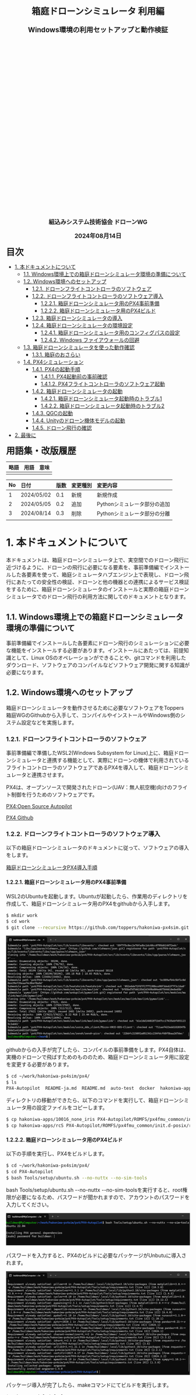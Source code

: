 <div class="box-title">
    <p>
    <div style="font-size:18pt;font-weight:bold;text-align:center;margin-top:150px"><span class="title">箱庭ドローンシミュレータ 利用編</span></div>
    </p>
    <p>
    <div style="font-size:14pt;font-weight:bold;text-align:center;margin-top:20px"><span class="sub-title">Windows環境の利用セットアップと動作検証</span></div>
    </p>
    <p>
    <div style="font-size:12pt;font-weight:bold;text-align:center;margin-top:500px"><span class="author">組込みシステム技術協会 ドローンWG</span></div>
    </p>
    <p>
    <div style="font-size:12pt;font-weight:bold;text-align:center;margin-top:10px"><span class="date">2024年08月14日</span></div>
    </p>
</div>

<!-- 改ページ -->
<div style="page-break-before:always"></div>

<div style="font-size:18pt;font-weight:bold;text-align:left;"><span class="contents">目次</span></div>
<!-- TOC -->

- [1. 本ドキュメントについて](#1-本ドキュメントについて)
  - [1.1. Windows環境上での箱庭ドローンシミュレータ環境の準備について](#11-windows環境上での箱庭ドローンシミュレータ環境の準備について)
  - [1.2. Windows環境へのセットアップ](#12-windows環境へのセットアップ)
    - [1.2.1. ドローンフライトコントローラのソフトウェア](#121-ドローンフライトコントローラのソフトウェア)
    - [1.2.2. ドローンフライトコントローラのソフトウェア導入](#122-ドローンフライトコントローラのソフトウェア導入)
      - [1.2.2.1. 箱庭ドローンシミュレータ用のPX4事前準備](#1221-箱庭ドローンシミュレータ用のpx4事前準備)
      - [1.2.2.2. 箱庭ドローンシミュレータ用のPX4ビルド](#1222-箱庭ドローンシミュレータ用のpx4ビルド)
    - [1.2.3. 箱庭ドローンシミュレータの導入](#123-箱庭ドローンシミュレータの導入)
    - [1.2.4. 箱庭ドローンシミュレータの環境設定](#124-箱庭ドローンシミュレータの環境設定)
      - [1.2.4.1. 箱庭ドローンシミュレータ用のコンフィグパスの設定](#1241-箱庭ドローンシミュレータ用のコンフィグパスの設定)
      - [1.2.4.2. Windows ファイアウォールの回避](#1242-windows-ファイアウォールの回避)
  - [1.3. 箱庭ドローンシミュレータを使った動作確認](#13-箱庭ドローンシミュレータを使った動作確認)
    - [1.3.1. 箱庭のおさらい](#131-箱庭のおさらい)
  - [1.4. PX4シミュレーション](#14-px4シミュレーション)
    - [1.4.1. PX4の起動手順](#141-px4の起動手順)
      - [1.4.1.1. PX4起動前の事前確認](#1411-px4起動前の事前確認)
      - [1.4.1.2. PX4フライトコントローラのソフトウェア起動](#1412-px4フライトコントローラのソフトウェア起動)
    - [1.4.2. 箱庭ドローンシミュレータの起動](#142-箱庭ドローンシミュレータの起動)
      - [1.4.2.1. 箱庭ドローンシミュレータ起動時のトラブル1](#1421-箱庭ドローンシミュレータ起動時のトラブル1)
      - [1.4.2.2. 箱庭ドローンシミュレータ起動時のトラブル2](#1422-箱庭ドローンシミュレータ起動時のトラブル2)
    - [1.4.3. QGCの起動](#143-qgcの起動)
    - [1.4.4. Unityのドローン機体モデルの起動](#144-unityのドローン機体モデルの起動)
    - [1.4.5. ドローン飛行の確認](#145-ドローン飛行の確認)
- [2. 最後に](#2-最後に)

<!-- /TOC -->
<!-- 改ページ -->
<div style="page-break-before:always"></div>


<div style="font-size:18pt;font-weight:bold;text-align:left;"><span class="contents">用語集・改版履歴</span></div>


|略語|用語|意味|
|:---|:---|:---|
||||


|No|日付|版数|変更種別|変更内容|
|:---|:---|:---|:---|:---|
|1|2024/05/02|0.1|新規|新規作成|
|2|2024/05/05|0.2|追加|Pythonシミュレータ部分の追加|
|3|2024/08/14|0.3|削除|Pythonシミュレータ部分の分離|
||||||

<!-- 改ページ -->
<div style="page-break-before:always"></div>

# 1. 本ドキュメントについて

本ドキュメントは、箱庭ドローンシミュレータ上で、実空間でのドローン飛行に近づけるように、ドローンの飛行に必要になる要素を、事前準備編でインストールした各要素を使って、箱庭シミュレータハブエンジン上で表現し、ドローン飛行にあたっての安全性の検証、ドローンと他の機器との連携によるサービス検証をするために、箱庭ドローンシミュレータのインストールと実際の箱庭ドローンシミュレータでのドローン飛行の利用方法に関してのドキュメントとなります。

## 1.1. Windows環境上での箱庭ドローンシミュレータ環境の準備について

事前準備編でインストールした各要素にドローン飛行のシミュレーションに必要な機能をインストールする必要があります。インストールにあたっては、前提知識として、Linux OSのオペレーションができることや、gitコマンドを利用したダウンロード、ソフトウェアのコンパイルなどソフトウェア開発に関する知識が必要になります。

## 1.2. Windows環境へのセットアップ

箱庭ドローンシミュレータを動作させるために必要なソフトウェアをToppers 箱庭WGのGithubから入手して、コンパイルやインストールやWindows側のシステム設定などを実施します。

### 1.2.1. ドローンフライトコントローラのソフトウェア

事前準備編で準備したWSL2(Windows Subsystem for Linux)上に、箱庭ドローンシミュレータと連携する機能として、実際にドローンの機体で利用されているフライトコントローラのソフトウェアであるPX4を導入して、箱庭ドローンシミュレータと連携させます。

PX4は、オープンソースで開発されたドローン(UAV：無人航空機)向けのフライト制御を行うためのソフトウェアです。

[PX4:Open Source Autopilot](https://px4.io/)

[PX4 Github](https://github.com/PX4/PX4-Autopilot)

### 1.2.2. ドローンフライトコントローラのソフトウェア導入

以下の箱庭ドローンシミュレータのドキュメントに従って、ソフトウェアの導入をします。

[箱庭ドローンシミュレータPX4導入手順](https://github.com/toppers/hakoniwa-px4sim/blob/main/px4/README-ja.md)

#### 1.2.2.1. 箱庭ドローンシミュレータ用のPX4事前準備

WSL2のUbuntuを起動します。Ubuntuが起動したら、作業用のディレクトリを作成して、箱庭ドローンシミュレータ用のPX4をgithubから入手します。

```bash
$ mkdir work
$ cd work
$ git clone --recursive https://github.com/toppers/hakoniwa-px4sim.git
```

![箱庭ドローンシミュレータPX4入手](./px4/px411.png)

githubからの入手が完了したら、コンパイルの事前準備をします。PX4自体は、実機のドローンで飛ばすためのもののため、箱庭ドローンシミュレータ用に設定を変更する必要があります。

```bash
$ cd ~/work/hakoniwa-px4sim/px4/
$ ls
PX4-Autopilot  README-ja.md  README.md  auto-test  docker  hakoniwa-apps  sim
```

ディレクトリの移動ができたら、以下のコマンドを実行して、箱庭ドローンシミュレータ用の設定ファイルをコピーします。

```bash
$ cp hakoniwa-apps/10016_none_iris PX4-Autopilot/ROMFS/px4fmu_common/init.d-posix/airframes/10016_none_iris 
$ cp hakoniwa-apps/rcS PX4-Autopilot/ROMFS/px4fmu_common/init.d-posix/rcS
```

#### 1.2.2.2. 箱庭ドローンシミュレータ用のPX4ビルド

以下の手順を実行し、PX4をビルドします。

```bash
$ cd ~/work/hakoniwa-px4sim/px4/
$ cd PX4-Autopilot
$ bash Tools/setup/ubuntu.sh --no-nuttx --no-sim-tools
```

bash Tools/setup/ubuntu.sh --no-nuttx --no-sim-toolsを実行すると、root権限が必要になるため、パスワードが聞かれますので、アカウントのパスワードを入力してください。

![root権限のパスワード入力](./px4/px413.png)

パスワードを入力すると、PX4のビルドに必要なパッケージがUnbutuに導入されます。

![ビルドに必要なパッケージ導入](./px4/px414.png)


パッケージ導入が完了したら、makeコマンドにてビルドを実行します。

```bash
$ make px4_sitl_default
```

![ビルド完了](./px4/px415.png)

### 1.2.3. 箱庭ドローンシミュレータの導入

箱庭ドローンシミュレータ公式のgithubからWindows環境の箱庭ドローンシミュレータを入手します。

[箱庭ドローンシミュレータ公式githubリリースページ](https://github.com/toppers/hakoniwa-px4sim/releases)

現状の最新版は、V2.3.0になっています。最新版がリリースされていれば最新版を利用してください。

![箱庭ドローンシミュレータWindows版1](./hakowin/hakowin11.png)

ダウンロードが完了したら、zipファイルを解凍します。

![箱庭ドローンシミュレータWindows版2](./hakowin/hakowin12.png)

### 1.2.4. 箱庭ドローンシミュレータの環境設定

箱庭ドローンシミュレータをWindowsで利用する場合には、環境変数の設定や動作環境のパス設定などが必要になります。

#### 1.2.4.1. 箱庭ドローンシミュレータ用のコンフィグパスの設定

Windowsのスタートメニューを開いて、設定アイコンをクリックして、システムを開きます。システムの画面の一番下にあるバージョン情報をクリックします。

![箱庭ドローンシミュレータWindows版3](./hakowin/hakowin13.png)

バージョン情報が開いたら、システムの詳細をクリックして、システムプロパティを開きます。システムプロパティが開いたら、一番下の環境変数(N)を開きます。

![箱庭ドローンシミュレータWindows版4](./hakowin/hakowin14.png)

環境変数の画面が開いたら、以下の環境変数を設定します。パスの設定は、絶対パスでの設定が必要ですので、hakoniwa-px4-winを解凍したフォルダの絶対パスで設定してください。
今回の例は、buildmanというユーザのDocumentsフォルダに解凍した例を示しています。

|No|環境変数名|設定内容(例)|
|:---|:---|:---|
|1|HAKO_BINARY_PATH|C:\Users\buildman\Documents\hakoniwa-px4-win\hakoniwa\py\hako_binary\offset|
|2|HAKO_CONFIG_PATH|C:\Users\buildman\Documents\hakoniwa-px4-win\hakoniwa\config\cpp_core_config.json|
|3|PYTHONPATH|C:\Users\buildman\Documents\hakoniwa-px4-win\hakoniwa\py

![箱庭ドローンシミュレータWindows版5](./hakowin/hakowin15.png)

PYTHONPATHは、既に設定されている場合には、箱庭ドローンシミュレータ用のpythonパスを追加するようにしてください。

#### 1.2.4.2. Windows ファイアウォールの回避

箱庭ドローンシミュレータは、各要素間で通信を行います。通信部分がWindowsのファイアウォール機能によって通信できない場合がある場合があるので、事前にファイアウォールの許可設定をしておくようにしましょう。

Windowsセキュリティを開いて、ファイアウォールとネットワーク保護をクリックします。クリックすると許可されたアプリの画面が開くので、hako-px4sim.exeが登録されているかを確認します。登録されていて、プライベート/パブリックのチェックボックスがONになっていれば問題ありません。
hako-px4sim.exeが登録されていない or プライベート/パブリックのチェックボックスがOFFになっている場合には、hako-px4sim.exeを登録してから、プライベート/パブリックのチェックボックスがONにする or プライベート/パブリックのチェックボックスがONにします。

![箱庭ドローンシミュレータWindows版6](./hakowin/hakowin16.png)

## 1.3. 箱庭ドローンシミュレータを使った動作確認

ここまでの手順で、箱庭ドローンシミュレータを利用した各要素を使ったドローンシミュレータを動作させるための準備が整いました。ここからは、箱庭ドローンシミュレータを使った動作を確認していきたいと思います。

今回の手順では、以下の2つのパターンの動作確認ができます。

|No|シミュレータ名|内容|
|:---|:---|:---|
|1|PX4シミュレーション|実際のフライトコントローラのPX4とQGC(地上での機体制御)を組み合わせたUnity上でのドローン飛行のシミュレーション|
|2|Pythonシミュレーション|Pythonで作成したドローンパーツを組み合わせて、PS4(Play Station4)のコントローラなどでの飛行シミュレーション|

それぞれの動作に関して、実際にやってみることにしましょう。

### 1.3.1. 箱庭のおさらい

ここで箱庭のおさらいをしておきたいと思います。箱庭は、箱庭そのものがシミュレータというより、各要素を連携させながら動作させるためのシミュレータハブエンジンです。イメージとしては、スイッチングハブ(もうちょっと頭が良いですが…)で、PC同士をを通信させることができるように、プロトコル(各要素同士が会話する言葉)が合っていれば、各要素毎を繋ぎ合わせて、連携できる仕組みだと思ってください。

![箱庭シミュレータのイメージ](./hakowin/hakoniwa.png)


## 1.4. PX4シミュレーション

PX4シミュレーションでは、各要素として以下のような要素を連携させて動作させることで、ドローンの飛行シミュレーションをすることができます。

|No|要素名|内容|
|:---|:---|:---|
|1|PX4|WSL2上でPX4フライトコントローラのソフトウェア部分|
|2|QGC|ドローンの機体を制御する地上側のコントローラ|
|3|RAM Disk|箱庭と各要素間でのデータ連携するためのメモリ|
|4|Unity環境|箱庭と各要素が連携した時のドローンの飛行状態を表示|
|5|箱庭ドローンシミュレータ|各要素間を連携動作させながら、各要素間のスケジューリングを制御|

![PX4シミュレーション動作イメージ](./hakowin/hakowin17.png)


### 1.4.1. PX4の起動手順

最初にPX4フライトコントローラのソフトウェアを起動します。

#### 1.4.1.1. PX4起動前の事前確認

各要素との連携をするために、PX4フライトコントローラのソフトウェアのIPアドレスを確認しておく必要があります。Unbutuを起動して、以下の手順で確認しておき、IPアドレスを確認しておいてください。

```bash
$ ifconfig
```

![IPアドレスの確認](./hakowin/hakowin18.png)

図の赤枠になっている部分が、IPアドレスです。どこかにメモをしておいてください。

#### 1.4.1.2. PX4フライトコントローラのソフトウェア起動

箱庭ドローンシミュレータ用のPX4ビルド手順でビルドした場所からPX4フライトコントローラのソフトウェアを起動します。以下の手順は、参考手順ですので、自身の構築環境に合わせて対応をしてください。

```bash
$ cd ~/work/hakoniwa-px4sim/px4/PX4-Autopilot
$ bash ../sim/win-simstart.bash
```

起動が正常にできると、以下のような画面で他の要素からの通信待ち状態になります。

![PX4起動](./hakowin/hakowin19.png)



### 1.4.2. 箱庭ドローンシミュレータの起動

箱庭ドローンシミュレータを起動します。箱庭シミュレータは、Windows上で動作させるためのバッチファイルが用意されていますので、バッチファイルで起動します。hakoniwa-px4-win内の以下のパスにエクスプローラで移動して、run-win.batをダブルクリックして起動します。

```txt
箱庭ドローンシミュレータの場所：\hakoniwa-px4-win\hakoniwa\bin
```

![箱庭ドローンシミュレータ起動](./hakowin/hakowin110.png)


起動が正常にできると、以下のような画面で他の要素からのコマンド待ち状態になります。


![箱庭ドローンシミュレータ起動](./hakowin/hakowin111.png)

PX4の起動画面に”ERROR [simulator_mavlink] poll timeout 0, 22”が表示されますが、現時点では気にしなくて大丈夫です。

![箱庭ドローンシミュレータ起動時のPX4画面](./hakowin/hakowin112.png)


#### 1.4.2.1. 箱庭ドローンシミュレータ起動時のトラブル1

Windows上で初めて起動すると、以下のようにWindowsで保護される可能性があります。この場合には、左側の詳細情報をクリックして、実行ボタンをクリックして起動してください。

![箱庭ドローンシミュレータ起動時のトラブル1](./hakowin/hakowin113.png)


#### 1.4.2.2. 箱庭ドローンシミュレータ起動時のトラブル2

Windows Updateや環境設定などによって、WSL2の表記が違っており、箱庭ドローンシミュレータ起動用のrun-win.batが正常に動作しない場合があります。
この場合、動作させる環境に合わせて、バッチファイルを編集する必要があります。

コマンドプロンプトを開いて、WSL2のイーサーネットデバイス名を確認します。

```cmd
C:\Users\buildman> ipconfig
```

WSL2で使っているイーサネットデバイス名が表示されます。使っている環境に合わせて、run-win.batの内容を変更します。


変更箇所としては、run-win.bat内の:: WSL IPアドレスの取得となっている下の行にある"vEthernet (WSL (Hyper-V firewall))"のダブルクオートで括られているWSL2のイーサネットデバイス名をipconfigで表示された名前に変更します。

![箱庭ドローンシミュレータ起動時のトラブル2](./hakowin/hakowin114.png)


### 1.4.3. QGCの起動

QGC(QGroundControl)を起動します。Windowsスタートボタンから、QGroundControlのアプリケーションを起動します。

![QGroundControlアプリケーション起動](./hakowin/hakowin115.png)

アプリケーションが起動したら、通信の設定を実施します。左上のQGroundControlアイコンをクリックします。クリックするとアプリケーションの真ん中にメニューが表示されます。メニューの中から、アプリケーション設定を選択します。

アプリケーション設定の通信リンクをクリックして、下にある追加をクリックします。リンク設定の編集画面が表示されるので、以下の設定値を設定して、OKをクリックしてください。

|No|設定名|設定値|
|:---|:---|:---|
|1|名前|hakoniwa|
|2|開始時に自動的に接続|チェックボックスにチェック|
|3|ポート|18570|
|4|サーバアドレス(オプション)|PX4起動前の事前確認で確認したIPアドレス|


![QGroundControlアプリケーション設定](./hakowin/hakowin116.png)


### 1.4.4. Unityのドローン機体モデルの起動

Unity上で動作させるドローン機体モデルを起動します。hakoniwa-px4-win内の以下のパスにエクスプローラで移動して、model.exeをダブルクリックして起動します。

```txt
ドローン機体モデルの場所：\hakoniwa-px4-win\hakoniwa\DroneAppWin
```

![ドローン機体モデル起動1](./hakowin/hakowin117.png)


起動するとUnityのドローン機体モデルが表示されます。

![ドローン機体モデル起動2](./hakowin/hakowin118.png)


### 1.4.5. ドローン飛行の確認

Unityのドローン機体モデル画面のSTARTボタンをクリックします。STARTボタンをクリックすると各要素同士が、箱庭ドローンシミュレータと連携動作を始めます。PX4を起動している画面に「Ready for takeoff」表示されていれば、各要素の連携は正常にできています。

![ドローンシミュレーション1](./hakowin/hakowin119.png)

QGroundControlの画面で、左側にあるメニューから、「離陸」クリックします。クリックすると画面の真ん中上にスライドメニューが表示されるので、スライドさせます。

![ドローンシミュレーション2](./hakowin/hakowin120.png)

スライドさせると、Unity画面のドローン機体が、ホバリングを開始して、ドローンが飛行します。ここでは簡単なドローン飛行のみを紹介しています。QGroundControlでのドローンのフライトプランなどを設定すれば、Unity空間上でドローンの飛行体験ができますので、是非試してみてください。

![ドローンシミュレーション2](./hakowin/hakowin121.png)


# 2. 最後に

箱庭ドローンシミュレータを使ったPX4シミュレータに関しての解説を行いました。箱庭シミュレータの機能を拡張することで、ドローンを利用したさまざまなユースケースをシミュレータ上で検証することができます。ドローンの産業用途での利活用にあたっては、安全性が重視されます。また、ドローンを使うことで、自動車で実現できなかったサービスも実現可能です。ドローンの利活用のユースケースを想定して、箱庭ドローンシミュレータの利活用を検討してみてください。